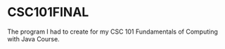 # CSC101FINAL
The program I had to create for my CSC 101 Fundamentals of Computing with Java Course.
